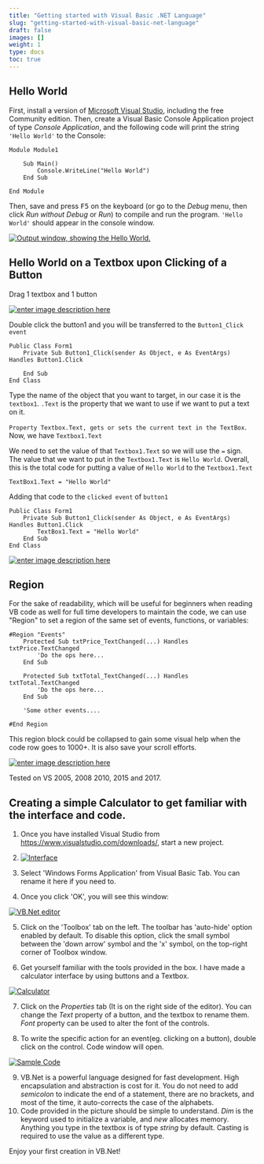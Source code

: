 ```yaml
---
title: "Getting started with Visual Basic .NET Language"
slug: "getting-started-with-visual-basic-net-language"
draft: false
images: []
weight: 1
type: docs
toc: true
---
```


## Hello World
First, install a version of [Microsoft Visual Studio][1], including the free Community edition. Then, create a Visual Basic Console Application project of type *Console Application*, and the following code will print the string `'Hello World'` to the Console:

    Module Module1

        Sub Main()
            Console.WriteLine("Hello World")
        End Sub

    End Module

Then, save and press <kbd>F5</kbd> on the keyboard (or go to the *Debug* menu, then click *Run without Debug* or *Run*) to compile and run the program. `'Hello World'` should appear in the console window.

[![Output window, showing the Hello World.][2]][2]


  [1]: https://www.visualstudio.com/downloads/download-visual-studio-vs
  [2]: http://i.stack.imgur.com/rZcqG.png

## Hello World on a Textbox upon Clicking of a Button
Drag 1 textbox and 1 button

[![enter image description here][1]][1]

Double click the button1 and you will be transferred to the `Button1_Click event`

    Public Class Form1
        Private Sub Button1_Click(sender As Object, e As EventArgs) Handles Button1.Click
    
        End Sub
    End Class

Type the name of the object that you want to target, in our case it is the `textbox1`. `.Text` is the property that we want to use if we want to put a text on it. 

`Property Textbox.Text, gets or sets the current text in the TextBox`. Now, we have `Textbox1.Text`

We need to set the value of that `Textbox1.Text` so we will use the `=` sign. The value that we want to put in the `Textbox1.Text` is `Hello World`. Overall, this is the total code for putting a value of `Hello World` to the `Textbox1.Text`

    TextBox1.Text = "Hello World"

Adding that code to the `clicked event` of `button1`




    Public Class Form1
        Private Sub Button1_Click(sender As Object, e As EventArgs) Handles Button1.Click
            TextBox1.Text = "Hello World"
        End Sub
    End Class

[![enter image description here][2]][2]


  [1]: http://i.stack.imgur.com/sgFeW.jpg
  [2]: http://i.stack.imgur.com/axKMb.jpg

## Region
For the sake of readability, which will be useful for beginners when reading VB code as well for full time developers to maintain the code, we can use "Region" to set a region of the same set of events, functions, or variables:

    #Region "Events"
        Protected Sub txtPrice_TextChanged(...) Handles txtPrice.TextChanged
            'Do the ops here...
        End Sub

        Protected Sub txtTotal_TextChanged(...) Handles txtTotal.TextChanged
            'Do the ops here...
        End Sub

        'Some other events....

    #End Region

This region block could be collapsed to gain some visual help when the code row goes to 1000+. It is also save your scroll efforts.

[![enter image description here][1]][1]


  [1]: https://i.stack.imgur.com/GXRx8.png

Tested on VS 2005, 2008 2010, 2015 and 2017.

## Creating a simple Calculator to get familiar with the interface and code.
1. Once you have installed Visual Studio from https://www.visualstudio.com/downloads/, start a new project. 


2. [![Interface][1]][1] 

3. Select 'Windows Forms Application' from Visual Basic Tab. You can rename it here if you need to. 

4.  Once you click 'OK', you will see this window: 

[![VB.Net editor][2]][2] 

5. Click on the 'Toolbox' tab on the left. The toolbar has 'auto-hide' option enabled by default. To disable this option, click the small symbol between the 'down arrow' symbol and the 'x' symbol, on the top-right corner of Toolbox window.    

6. Get yourself familiar with the tools provided in the box. I have made a calculator interface by using buttons and a Textbox.

[![Calculator][3]][3]

7. Click on the *Properties* tab (It is on the right side of the editor). You can change the *Text* property of a button, and the textbox to rename them. *Font* property can be used to alter the font of the controls. 

8. To write the specific action for an event(eg. clicking on a button), double click on the control. Code window will open. 

[![Sample Code][4]][4]

9. VB.Net is a powerful language designed for fast development. High encapsulation and abstraction is cost for it. You do not need to add *semicolon* to indicate the end of a statement, there are no brackets, and most of the time, it auto-corrects the case of the alphabets. 
10. Code provided in the picture should be simple to understand. 
*Dim* is the keyword used to initialize a variable, and *new* allocates memory.
Anything you type in the textbox is of type *string* by default. Casting is required to use the value as a different type.

Enjoy your first creation in VB.Net!


  [1]: https://i.stack.imgur.com/AEVuZ.png
  [2]: https://i.stack.imgur.com/hd4h6.png
  [3]: https://i.stack.imgur.com/lJykr.png
  [4]: https://i.stack.imgur.com/op2kd.png

